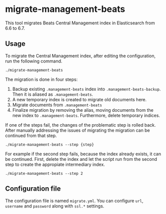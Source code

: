 # migrate-management-beats

This tool migrates Beats Central Management index in Elasticsearch from 6.6 to 6.7.

## Usage

To migrate the Central Management index, after editing the configuration, run the following command.

```
./migrate-management-beats
```

The migration is done in four steps:

1. Backup existing `.management-beats` index into `.management-beats-backup`. Then it is aliased as `.management-beats`.
2. A new temporary index is created to migrate old documents here.
3. Migrate documents from `.management-beats`
4. Finalize migration by removing the alias, moving documents from the new index to `.management-beats`. Furthermore, delete
temporary indices.

If one of the steps fail, the changes of the problematic step is rolled back. After manually addressing the issues of migrating
the migration can be continued from that step.

```
./migrate-management-beats --step {step}
```

For example if the second step fails, because the index already exists, it can be continued. First, delete the index and let
the script run from the second step to create the appropiate intermediary index.

```
./migrate-management-beats --step 2
```

## Configuration file

The configuration file is named `migrate.yml`. You can configure `url`, `username` and `password` along with `ssl.*` settings.
